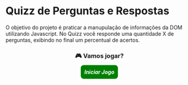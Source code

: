 # Quizz de Perguntas e Respostas

O objetivo do projeto é praticar a manupulação de informações da DOM utilizando Javascript.
No Quizz você responde uma quantidade X de perguntas, exibindo no final um percentual de acertos.

<h3 align="center">  🎮 Vamos jogar? </h3>

<h5 align="center">
<span style="padding: 10px; background-color: green; border-radius: 8px;"><a target="_blank" href="https://lsp-lucas.github.io/quizz/" style="text-decoration: none; color: white">Iniciar Jogo</a></span>
</h5>
